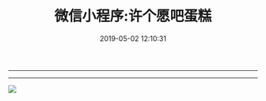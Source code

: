 ﻿---
title: 微信小程序:许个愿吧蛋糕
category: 
top: 1
tags:
  - 小程序
date: 2019-05-02 12:10:31
img: http://pr680iup8.bkt.clouddn.com/01-APP.jpg
coverImg: http://pr680iup8.bkt.clouddn.com/01-APP.jpg
---


--------------------------------------------------------------
<!-- more -->

---
![](http://pr680iup8.bkt.clouddn.com/h_x_b.jpg)




